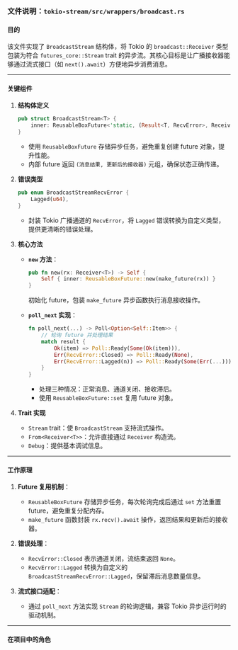 ### 文件说明：`tokio-stream/src/wrappers/broadcast.rs`

#### 目的
该文件实现了 `BroadcastStream` 结构体，将 Tokio 的 `broadcast::Receiver` 类型包装为符合 `futures_core::Stream` trait 的异步流。其核心目标是让广播接收器能够通过流式接口（如 `next().await`）方便地异步消费消息。

---

#### 关键组件

1. **结构体定义**
   ```rust
   pub struct BroadcastStream<T> {
       inner: ReusableBoxFuture<'static, (Result<T, RecvError>, Receiver<T>)>,
   }
   ```
   - 使用 `ReusableBoxFuture` 存储异步任务，避免重复创建 future 对象，提升性能。
   - 内部 future 返回 `(消息结果, 更新后的接收器)` 元组，确保状态正确传递。

2. **错误类型**
   ```rust
   pub enum BroadcastStreamRecvError {
       Lagged(u64),
   }
   ```
   - 封装 Tokio 广播通道的 `RecvError`，将 `Lagged` 错误转换为自定义类型，提供更清晰的错误处理。

3. **核心方法**
   - **`new` 方法**：
     ```rust
     pub fn new(rx: Receiver<T>) -> Self {
         Self { inner: ReusableBoxFuture::new(make_future(rx)) }
     }
     ```
     初始化 future，包装 `make_future` 异步函数执行消息接收操作。

   - **`poll_next` 实现**：
     ```rust
     fn poll_next(...) -> Poll<Option<Self::Item>> {
         // 轮询 future 并处理结果
         match result {
             Ok(item) => Poll::Ready(Some(Ok(item))),
             Err(RecvError::Closed) => Poll::Ready(None),
             Err(RecvError::Lagged(n)) => Poll::Ready(Some(Err(...))),
         }
     }
     ```
     - 处理三种情况：正常消息、通道关闭、接收滞后。
     - 使用 `ReusableBoxFuture::set` 复用 future 对象。

4. **Trait 实现**
   - `Stream` trait：使 `BroadcastStream` 支持流式操作。
   - `From<Receiver<T>>`：允许直接通过 `Receiver` 构造流。
   - `Debug`：提供基本调试信息。

---

#### 工作原理
1. **Future 复用机制**：
   - `ReusableBoxFuture` 存储异步任务，每次轮询完成后通过 `set` 方法重置 future，避免重复分配内存。
   - `make_future` 函数封装 `rx.recv().await` 操作，返回结果和更新后的接收器。

2. **错误处理**：
   - `RecvError::Closed` 表示通道关闭，流结束返回 `None`。
   - `RecvError::Lagged` 转换为自定义的 `BroadcastStreamRecvError::Lagged`，保留滞后消息数量信息。

3. **流式接口适配**：
   - 通过 `poll_next` 方法实现 `Stream` 的轮询逻辑，兼容 Tokio 异步运行时的驱动机制。

---

#### 在项目中的角色